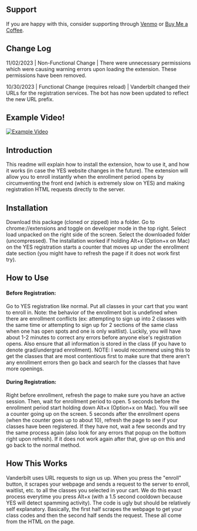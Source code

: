 ## Support
If you are happy with this, consider supporting through [Venmo](https://venmo.com/u/Jackson-Rusch-1) or [Buy Me a Coffee](https://www.buymeacoffee.com/jacksonrusch).

## Change Log
11/02/2023 | Non-Functional Change | There were unnecessary permissions which were causing warning errors upon loading the extension. These permissions have been removed.

10/30/2023 | Functional Change (requires reload) | Vanderbilt changed their URLs for the registration services. The bot has now been updated to reflect the new URL prefix.

## Example Video!
[![Example Video](https://user-images.githubusercontent.com/72236288/231272399-9ffbd095-120c-43a1-aeeb-1131a1aac8b8.png)](https://youtu.be/e--aPgJUGkE)

## Introduction
This readme will explain how to install the extension, how to use it, and how it works (in case the YES website changes in the future). The extension will allow you to enroll instantly when the enrollment period opens by circumventing the front end (which is extremely slow on YES) and making registration HTML requests directly to the server.

## Installation
Download this package (cloned or zipped) into a folder. Go to chrome://extensions and toggle on developer mode in the top right. Select load unpacked on the right side of the screen. Select the downloaded folder (uncompressed). The installation worked if holding Alt+x (Option+x on Mac) on the YES registration starts a counter that moves up under the enrollment date section (you might have to refresh the page if it does not work first try).

## How to Use
#### Before Registration:
Go to YES registration like normal. Put all classes in your cart that you want to enroll in. Note: the behavior of the enrollment bot is undefined when there are enrollment conflicts (ex: attempting to sign up into 2 classes with the same time or attempting to sign up for 2 sections of the same class when one has open spots and one is only waitlist). Luckily, you will have about 1-2 minutes to correct any errors before anyone else's registration opens. Also ensure that all information is stored in the class (if you have to denote grad/undergrad enrollment). NOTE: I would recommend using this to get the classes that are most contentious first to make sure that there aren't any enrollment errors then go back and search for the classes that have more openings.

#### During Registration:
Right before enrollment, refresh the page to make sure you have an active session. Then, wait for enrollment period to open. 5 seconds before the enrollment period start holding down Alt+x (Option+x on Mac). You will see a counter going up on the screen. 5 seconds after the enrollment opens (when the counter goes up to about 10), refresh the page to see if your classes have been registered. If they have not, wait a few seconds and try the same process again (also look for any errors that popup on the bottom right upon refresh). If it does not work again after that, give up on this and go back to the normal method.

## How This Works
Vanderbilt uses URL requests to sign us up. When you press the "enroll" button, it scrapes your webpage and sends a request to the server to enroll, waitlist, etc. to all the classes you selected in your cart. We do this exact process everytime you press Alt+x (with a 1.5 second cooldown because YES will detect spamming activity). The code is ugly but should be relatively self explanatory. Basically, the first half scrapes the webpage to get your class codes and then the second half sends the request. These all come from the HTML on the page.
